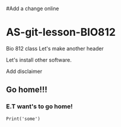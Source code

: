 #Add a change online

# AS-git-lesson-BIO812
Bio 812 class
Let's make another header

Let's install other software. 

Add disclaimer

## Go home!!!
### E.T want's to go home!

```{r}
Print('some')
```

